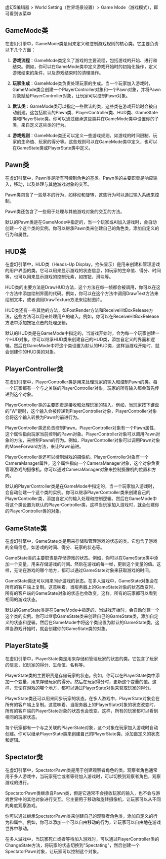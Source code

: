 虚幻5编辑器 > World Setting（世界场景设置）> Game Mode（游戏模式），即可看到该菜单
## GameMode类
在虚幻引擎中，GameMode类是用来定义和控制游戏规则的核心类。它主要负责以下几个方面：
1. **游戏流程**：GameMode类定义了游戏的主要流程，包括游戏的开始、进行和结束。例如，你可以在GameMode类中定义游戏开始时的初始化操作，定义游戏结束的条件，以及游戏结束时的清理操作。

1. **玩家生成**：GameMode类负责处理玩家的生成。当一个玩家加入游戏时，GameMode类会创建一个PlayerController对象和一个Pawn对象，并将Pawn对象赋给PlayerController对象，让玩家可以控制Pawn对象。

1. **默认类**：GameMode类可以指定一些默认的类，这些类在游戏开始时会被自动创建。这包括默认的Pawn类、PlayerController类、HUD类、GameState类和PlayerState类。你可以通过继承这些类并在GameMode类中设置你的子类，来自定义这些类的行为。

1. **游戏规则**：GameMode类还可以定义一些游戏规则，如游戏的时间限制、玩家的生命值、玩家的得分等。这些规则可以在GameMode类中定义，也可以在GameState类或PlayerState类中定义。
## Pawn类
在虚幻引擎中，Pawn类是所有可控制角色的基类。Pawn类的主要职责是响应输入，移动，以及处理与其他游戏对象的交互。

Pawn类包含了一些基本的行为，如移动和旋转，这些行为可以通过输入系统来控制。

Pawn类还包含了一些用于处理与其他游戏对象的交互的方法。

默认的Pawn类是在GameMode中指定的，当一个玩家或AI加入游戏时，会自动创建一个这个类的实例。你可以继承Pawn类来创建自己的角色类，添加自定义的行为和属性。

## HUD类
在虚幻引擎中，HUD类（Heads-Up Display，抬头显示）是用来创建和管理游戏的用户界面的类。它可以用来显示游戏的状态信息，如玩家的生命值、得分、时间等，也可以用来显示游戏的控制元素，如按钮、滑块等。

HUD类的主要方法是DrawHUD方法，这个方法在每一帧都会被调用，你可以在这个方法中添加绘制界面的代码。例如，你可以在这个方法中调用DrawText方法来绘制文本，或者调用DrawTexture方法来绘制图片。

HUD类还有一些其他的方法，如PostRender方法和ReceiveHitBoxRelease方法，这些方法可以用来处理用户的输入。例如，你可以在ReceiveHitBoxRelease方法中添加按钮点击的处理逻辑。

默认的HUD类是在GameMode中指定的，当游戏开始时，会为每一个玩家创建一个HUD对象。你可以继承HUD类来创建自己的HUD类，添加自定义的界面和逻辑。然后在GameMode中将这个类设置为默认的HUD类，这样当游戏开始时，就会创建你的HUD类的对象。

## PlayerController类
在虚幻引擎中，PlayerController类是用来处理玩家的输入和控制Pawn的类。每一个玩家都有一个与之关联的PlayerController对象，玩家的所有输入都会首先传递到这个对象。

PlayerController类的主要职责是接收和处理玩家的输入。例如，当玩家按下键盘的"W"键时，这个输入会被传递到PlayerController对象，PlayerController对象会将这个输入转换为Pawn的前进行为。

PlayerController类还负责控制Pawn。PlayerController对象有一个Pawn属性，这个属性指向玩家当前控制的Pawn对象。PlayerController对象可以调用Pawn对象的方法，来控制Pawn的行为。例如，PlayerController对象可以调用Pawn对象的MoveForward方法，来让Pawn前进。

PlayerController类还可以控制游戏的摄像机。PlayerController对象有一个CameraManager属性，这个属性指向一个CameraManager对象，这个对象负责管理游戏的摄像机。你可以通过CameraManager对象来控制摄像机的位置和方向。

默认的PlayerController类是在GameMode中指定的，当一个玩家加入游戏时，会自动创建一个这个类的实例。你可以继承PlayerController类来创建自己的PlayerController类，添加自定义的输入处理和控制逻辑。然后在GameMode中将这个类设置为默认的PlayerController类，这样当玩家加入游戏时，就会创建你的PlayerController类的对象。

## GameState类
在虚幻引擎中，GameState类是用来存储和管理游戏的状态的类。它包含了游戏的全局信息，如游戏的时间、得分、玩家的状态等。

GameState类的主要职责是存储游戏的状态。例如，你可以在GameState类中添加一个变量，用来存储游戏的时间。然后在游戏的每一帧，更新这个变量的值。这样，无论在游戏的哪个地方，都可以通过GameState对象来获取游戏的时间。

GameState类还可以用来同步游戏的状态。在多人游戏中，GameState对象会在所有的客户端上复制。这意味着，当服务器上的GameState对象的状态改变时，所有的客户端的GameState对象的状态也会改变。这样，所有的玩家都可以看到相同的游戏状态。

默认的GameState类是在GameMode中指定的，当游戏开始时，会自动创建一个这个类的实例。你可以继承GameState类来创建自己的GameState类，添加自定义的状态和逻辑。然后在GameMode中将这个类设置为默认的GameState类，这样当游戏开始时，就会创建你的GameState类的对象。

## PlayerState类
在虚幻引擎中，PlayerState类是用来存储和管理玩家的状态的类。它包含了玩家的信息，如玩家的得分、生命值、名称等。

PlayerState类的主要职责是存储玩家的状态。例如，你可以在PlayerState类中添加一个变量，用来存储玩家的得分。然后在玩家得分时，更新这个变量的值。这样，无论在游戏的哪个地方，都可以通过PlayerState对象来获取玩家的得分。

PlayerState类还可以用来同步玩家的状态。在多人游戏中，PlayerState对象会在所有的客户端上复制。这意味着，当服务器上的PlayerState对象的状态改变时，所有的客户端的PlayerState对象的状态也会改变。这样，所有的玩家都可以看到相同的玩家状态。

每个玩家都有一个与之关联的PlayerState对象，这个对象在玩家加入游戏时自动创建。你可以继承PlayerState类来创建自己的PlayerState类，添加自定义的状态和逻辑。


## Spectator类
在虚幻引擎中，SpectatorPawn类是用于创建观察者角色的类。观察者角色通常用于多人游戏中，当玩家死亡或者等待加入游戏时，可以切换到观察者角色，观察游戏的进行。

SpectatorPawn类继承自Pawn类，但是它通常不会接收玩家的输入，也不会与游戏世界中的其他对象进行交互。它主要用于移动和旋转摄像机，让玩家可以从不同的角度观察游戏。

你可以通过继承SpectatorPawn类来创建自己的观察者角色类，添加自定义的行为和属性。例如，你可以添加一个可以自由移动的行为，让玩家可以自由地在游戏世界中移动。

在多人游戏中，当玩家死亡或者等待加入游戏时，可以通过PlayerController类的ChangeState方法，将玩家的状态切换到"Spectating"，然后创建一个SpectatorPawn对象，让玩家可以控制这个对象。